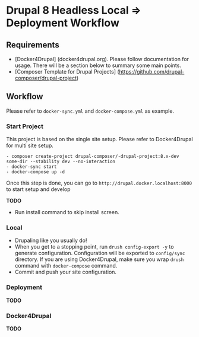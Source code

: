 # Drupal 8 Headless Local => Deployment Workflow

## Requirements
- [Docker4Drupal] (docker4drupal.org). Please follow documentation for usage. There will be a section below to summary some main points.
- [Composer Template for Drupal Projects] (https://github.com/drupal-composer/drupal-project)

## Workflow

Please refer to `docker-sync.yml` and `docker-compose.yml` as example.

### Start Project
This project is based on the single site setup. Please refer to Docker4Drupal for multi site setup.

    - composer create-project drupal-composer/-drupal-project:8.x-dev some-dir --stability dev --no-interaction
    - docker-sync start
    - docker-compose up -d
Once this step is done, you can go to `http://drupal.docker.localhost:8000` to start setup and develop

**TODO**

- Run install command to skip install screen.

### Local
- Drupaling like you usually do!
- When you get to a stopping point, run `drush config-export -y` to generate configuration. Configuration will be exported to `config/sync` directory. If you are using Docker4Drupal, make sure you wrap `drush` command with `docker-compose` command.
- Commit and push your site configuration.

### Deployment
**TODO**

### Docker4Drupal
**TODO**